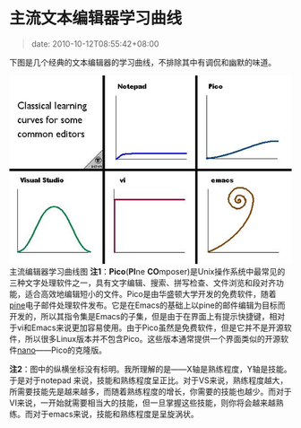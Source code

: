 # 主流文本编辑器学习曲线
>date: 2010-10-12T08:55:42+08:00


下图是几个经典的文本编辑器的学习曲线，不排除其中有调侃和幽默的味道。


![](/assets/images/coolshell.cn/wp-content/uploads/2010/10/horrorstories.txt.jpg "主流编辑器学习曲线图")主流编辑器学习曲线图
**注1**：**Pico**(**PI**ne **CO**mposer)是Unix操作系统中最常见的三种文字处理软件之一，具有文字编辑、搜索、拼写检查、文件浏览和段对齐功能，适合高效地编辑短小的文件。Pico是由华盛顿大学开发的免费软件，随着[pine](http://www.washington.edu/pine/ "Pine（尚未撰写）")电子邮件处理软件发布。它是在Emacs的基础上以pine的邮件编辑为目标而开发的，所以其指令集是Emacs的子集，但是由于在界面上有提示快捷键，相对于vi和Emacs来说更加容易使用。由于Pico虽然是免费软件，但是它并不是开源软件，所以很多Linux版本并不包含Pico。这些版本通常提供一个界面类似的开源软件[nano](http://www.nano-editor.org/ "Nano")——Pico的克隆版。


**注2**：图中的纵横坐标没有标明。我所理解的是——X轴是熟练程度，Y轴是技能。于是对于notepad 来说，技能和熟练程度呈正比。对于VS来说，熟练程度越大，所需要技能先是越来越多，而随着熟练程度的增长，你需要的技能也越少。而对于VI来说，一开始就需要相当大的技能，但一旦掌握这些技能，则你将会越来越熟练。而对于emacs来说，技能和熟练程度是呈旋涡状。


